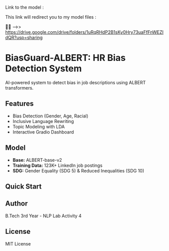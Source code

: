 
Link to the model : 

This link will redirect you to my model files : 

🔗✅ -->> https://drive.google.com/drive/folders/1uRqRHdP2B1sKy0Hry73uaFfFnWEZIdQR?usp=sharing




# BiasGuard-ALBERT: HR Bias Detection System

AI-powered system to detect bias in job descriptions using ALBERT transformers.

## Features
- Bias Detection (Gender, Age, Racial)
- Inclusive Language Rewriting
- Topic Modeling with LDA
- Interactive Gradio Dashboard

## Model
- **Base:** ALBERT-base-v2
- **Training Data:** 123K+ LinkedIn job postings
- **SDG:** Gender Equality (SDG 5) & Reduced Inequalities (SDG 10)

## Quick Start


## Author
B.Tech 3rd Year - NLP Lab Activity 4

## License
MIT License
